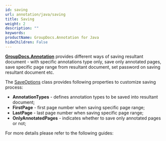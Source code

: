 ```yaml
---
id: saving
url: annotation/java/saving
title: Saving
weight: 2
description: ""
keywords: 
productName: GroupDocs.Annotation for Java
hideChildren: False
---
```

**[GroupDocs.Annotation](https://products.groupdocs.com/annotation/java)** provides different ways of saving resultant document - with specific annotations type only, save only annotated pages, save specific page range from resultant document, set password on saving resultant document etc.

The [SaveOptions](https://apireference.groupdocs.com/java/annotation/com.groupdocs.annotation.options.export/SaveOptions) class provides following properties to customize saving process:

*   **AnnotationTypes** - defines annotation types to be saved into resultant document;
*   **FirstPage** - first page number when saving specific page range;
*   **LastPage** - last page number when saving specific page range;
*   **OnlyAnnotatedPages** - indicates whether to save only annotated pages or not;

For more details please refer to the following guides:
